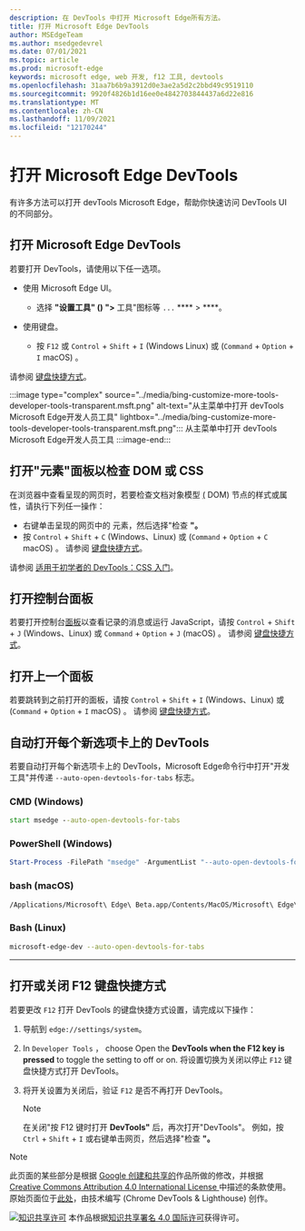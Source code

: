 ```yaml
---
description: 在 DevTools 中打开 Microsoft Edge所有方法。
title: 打开 Microsoft Edge DevTools
author: MSEdgeTeam
ms.author: msedgedevrel
ms.date: 07/01/2021
ms.topic: article
ms.prod: microsoft-edge
keywords: microsoft edge, web 开发, f12 工具, devtools
ms.openlocfilehash: 31aa7b6b9a3912d0e3ae2a5d2c2bbd49c9519110
ms.sourcegitcommit: 9920f4826b1d16ee0e4842703844437a6d22e816
ms.translationtype: MT
ms.contentlocale: zh-CN
ms.lasthandoff: 11/09/2021
ms.locfileid: "12170244"
---
```

<!-- Copyright Kayce Basques

   Licensed under the Apache License, Version 2.0 (the "License");
   you may not use this file except in compliance with the License.
   You may obtain a copy of the License at

       https://www.apache.org/licenses/LICENSE-2.0

   Unless required by applicable law or agreed to in writing, software
   distributed under the License is distributed on an "AS IS" BASIS,
   WITHOUT WARRANTIES OR CONDITIONS OF ANY KIND, either express or implied.
   See the License for the specific language governing permissions and
   limitations under the License. -->
# <a name="open-microsoft-edge-devtools"></a>打开 Microsoft Edge DevTools

有许多方法可以打开 devTools Microsoft Edge，帮助你快速访问 DevTools UI 的不同部分。


<!-- ====================================================================== -->
## <a name="open-microsoft-edge-devtools"></a>打开 Microsoft Edge DevTools

若要打开 DevTools，请使用以下任一选项。

*   使用 Microsoft Edge UI。
    *  选择 **"设置工具" () ">** 工具"图标等 `...` ****  >   ****。

*   使用键盘。
    *   按 `F12` 或 `Control` + `Shift` + `I` (Windows Linux) 或 (`Command` + `Option` + `I` macOS) 。

请参阅 [键盘快捷方式](../shortcuts/index.md)。

:::image type="complex" source="../media/bing-customize-more-tools-developer-tools-transparent.msft.png" alt-text="从主菜单中打开 devTools Microsoft Edge开发人员工具" lightbox="../media/bing-customize-more-tools-developer-tools-transparent.msft.png":::
   从主菜单中打开 devTools Microsoft Edge开发人员工具
:::image-end:::


<!-- ====================================================================== -->
## <a name="open-the-elements-panel-to-inspect-the-dom-or-css"></a>打开"元素"面板以检查 DOM 或 CSS

在浏览器中查看呈现的网页时，若要检查文档对象模型 [ (](https://developer.mozilla.org/en-US/docs/Web/API/Document_Object_Model) DOM) 节点的样式或属性，请执行下列任一操作：
*   右键单击呈现的网页中的 元素，然后选择"检查 **"。**
*   按 `Control` + `Shift` + `C` (Windows、Linux) 或 (`Command` + `Option` + `C` macOS) 。  请参阅 [键盘快捷方式](../shortcuts/index.md)。

请参阅 [适用于初学者的 DevTools：CSS 入门](../beginners/css.md)。

<!-- :::image type="content" source="../media/bing-right-click-inspect.msft.png" alt-text="The Inspect option" lightbox="../media/bing-right-click-inspect.msft.png"::: -->


<!-- ====================================================================== -->
## <a name="open-the-console-panel"></a>打开控制台面板

若要打开控制台[面板](../console/index.md)以查看记录的消息或运行 JavaScript，请按 `Control` + `Shift` + `J` (Windows、Linux) 或 `Command` + `Option` + `J` (macOS) 。  请参阅 [键盘快捷方式](../shortcuts/index.md)。


<!-- ====================================================================== -->
## <a name="open-the-previous-panel"></a>打开上一个面板

若要跳转到之前打开的面板，请按 `Control` + `Shift` + `I` (Windows、Linux) 或 (`Command` + `Option` + `I` macOS) 。  请参阅 [键盘快捷方式](../shortcuts/index.md)。


<!-- ====================================================================== -->
## <a name="auto-open-devtools-on-every-new-tab"></a>自动打开每个新选项卡上的 DevTools

若要自动打开每个新选项卡上的 DevTools，Microsoft Edge命令行中打开"开发工具"并传递 `--auto-open-devtools-for-tabs` 标志。

### [<a name="cmd-windows"></a>CMD (Windows) ](#tab/cmd-Windows/)

<a id="auto-open-devtools-command-line"></a>

```cmd
start msedge --auto-open-devtools-for-tabs
```

### [<a name="powershell-windows"></a>PowerShell (Windows) ](#tab/powershell-Windows/)

<a id="auto-open-devtools-command-line"></a>

```powershell
Start-Process -FilePath "msedge" -ArgumentList "--auto-open-devtools-for-tabs"
```

### [<a name="bash-macos"></a>bash (macOS) ](#tab/bash-macos/)

<a id="auto-open-devtools-command-line"></a>

```bash
/Applications/Microsoft\ Edge\ Beta.app/Contents/MacOS/Microsoft\ Edge\ Beta --auto-open-devtools-for-tabs
```

### [<a name="bash-linux"></a>Bash (Linux) ](#tab/bash-linux/)

<a id="auto-open-devtools-command-line"></a>

```bash
microsoft-edge-dev --auto-open-devtools-for-tabs
```

* * *


<!-- ====================================================================== -->
## <a name="toggle-the-f12-keyboard-shortcut-on-or-off"></a>打开或关闭 F12 键盘快捷方式

若要更改 `F12` 打开 DevTools 的键盘快捷方式设置，请完成以下操作：

1.  导航到 `edge://settings/system`。
1.  In `Developer Tools` ， choose Open the **DevTools when the F12 key is pressed** to toggle the setting to off or on. 将设置切换为关闭以停止 `F12` 键盘快捷方式打开 DevTools。
1.  将开关设置为关闭后，验证 `F12` 是否不再打开 DevTools。

    > [!NOTE]
    > 在关闭"按 F12 键时打开 **DevTools"** 后，再次打开"DevTools"。  例如，按 `Ctrl` + `Shift` + `I` 或右键单击网页，然后选择"检查 **"。**


<!-- ====================================================================== -->
> [!NOTE]
> 此页面的某些部分是根据 [Google 创建和共享的](https://developers.google.com/terms/site-policies)作品所做的修改，并根据[ Creative Commons Attribution 4.0 International License ](https://creativecommons.org/licenses/by/4.0)中描述的条款使用。
> 原始页面位于[此处](https://developers.google.com/web/tools/chrome-devtools/open)，由技术编写 (Chrome DevTools \& Lighthouse) 创作。 [](https://developers.google.com/web/resources/contributors#kayce-basques)

[![知识共享许可](https://i.creativecommons.org/l/by/4.0/88x31.png)](https://creativecommons.org/licenses/by/4.0) 本作品根据[知识共享署名 4.0 国际许可](https://creativecommons.org/licenses/by/4.0)获得许可。
